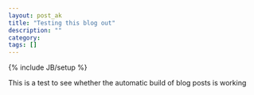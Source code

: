 ```yaml
---
layout: post_ak
title: "Testing this blog out"
description: ""
category: 
tags: []
---
```

{% include JB/setup %}

This is a test to see whether the automatic build of blog posts is working
